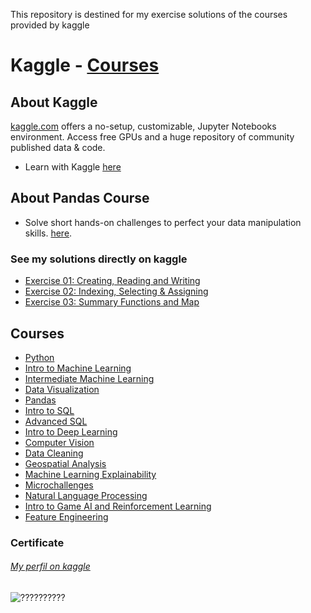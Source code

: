 This repository is destined for my exercise solutions of the courses provided by kaggle 

# Kaggle - [Courses](https://www.kaggle.com/learn/overview "Kaggle - Courses")

## About Kaggle
[kaggle.com](https://www.kaggle.com "Kaggle") offers a no-setup, customizable, Jupyter Notebooks environment. Access free GPUs and a huge repository of community published data & code.
* Learn with Kaggle [here](https://www.kaggle.com/learn/overview "Learn with Kaggle")

## About Pandas Course
* Solve short hands-on challenges to perfect your data manipulation skills. [here](https://www.kaggle.com/learn/pandas "Pandas - Kaggle").

### See my solutions directly on kaggle
* [Exercise 01: Creating, Reading and Writing](https://www.kaggle.com/mylenamariana/pandas-exercise01-creating-reading-and-writing "Exercise 01: Creating, Reading and Writing")
* [Exercise 02: Indexing, Selecting & Assigning](https://www.kaggle.com/mylenamariana/pandas-exercise02-indexing-selecting-assigning "Exercise 02: Indexing, Selecting & Assigning")
* [Exercise 03: Summary Functions and Map](https://www.kaggle.com/mylenamariana/pandas-exercise03-summary-functions-and-maps "Exercise 03: Summary Functions and Map")

## Courses 
* [Python](https://www.kaggle.com/learn/python "Python")
* [Intro to Machine Learning](https://www.kaggle.com/learn/intro-to-machine-learning "Intro to Machine Learning")
* [Intermediate Machine Learning](https://www.kaggle.com/learn/intermediate-machine-learning "Intermediate Machine Learning")
* [Data Visualization](https://www.kaggle.com/learn/data-visualization "Data Visualization")
* [Pandas](https://www.kaggle.com/learn/pandas "Pandas")
* [Intro to SQL](https://www.kaggle.com/learn/intro-to-sql "Intro to SQL")
* [Advanced SQL](https://www.kaggle.com/learn/advanced-sql "Advanced SQL")
* [Intro to Deep Learning](https://www.kaggle.com/learn/intro-to-deep-learning "Intro to Deep Learning")
* [Computer Vision](https://www.kaggle.com/learn/computer-vision "Computer Vision")
* [Data Cleaning](https://www.kaggle.com/learn/data-cleaning "Data Cleaning")
* [Geospatial Analysis](https://www.kaggle.com/learn/geospatial-analysis "Geospatial Analysis")
* [Machine Learning Explainability](https://www.kaggle.com/learn/machine-learning-explainability "Machine Learning Explainability")
* [Microchallenges](https://www.kaggle.com/learn/microchallenges "Microchallenges")
* [Natural Language Processing](https://www.kaggle.com/learn/natural-language-processing "Natural Language Processing")
* [Intro to Game AI and Reinforcement Learning](https://www.kaggle.com/learn/intro-to-game-ai-and-reinforcement-learning "Intro to Game AI and Reinforcement Learning")
* [Feature Engineering](https://www.kaggle.com/learn/feature-engineering "Feature Engineering")

### Certificate 
###### [My perfil on kaggle](https://www.kaggle.com/mylenamariana/code "My perfil on kaggle")
![??????????](??????????????????)

